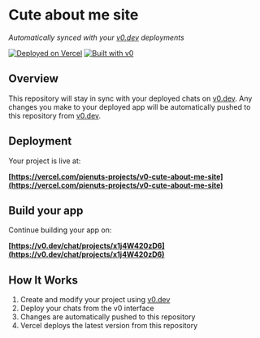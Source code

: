 # Cute about me site

*Automatically synced with your [v0.dev](https://v0.dev) deployments*

[![Deployed on Vercel](https://img.shields.io/badge/Deployed%20on-Vercel-black?style=for-the-badge&logo=vercel)](https://vercel.com/pienuts-projects/v0-cute-about-me-site)
[![Built with v0](https://img.shields.io/badge/Built%20with-v0.dev-black?style=for-the-badge)](https://v0.dev/chat/projects/x1j4W420zD6)

## Overview

This repository will stay in sync with your deployed chats on [v0.dev](https://v0.dev).
Any changes you make to your deployed app will be automatically pushed to this repository from [v0.dev](https://v0.dev).

## Deployment

Your project is live at:

**[https://vercel.com/pienuts-projects/v0-cute-about-me-site](https://vercel.com/pienuts-projects/v0-cute-about-me-site)**

## Build your app

Continue building your app on:

**[https://v0.dev/chat/projects/x1j4W420zD6](https://v0.dev/chat/projects/x1j4W420zD6)**

## How It Works

1. Create and modify your project using [v0.dev](https://v0.dev)
2. Deploy your chats from the v0 interface
3. Changes are automatically pushed to this repository
4. Vercel deploys the latest version from this repository